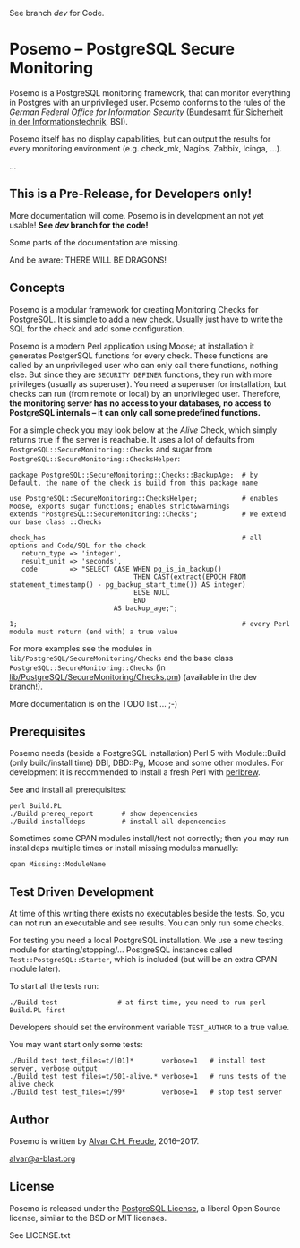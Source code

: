 See branch *dev* for Code.

# Posemo – PostgreSQL Secure Monitoring

Posemo is a PostgreSQL monitoring framework, that can monitor everything in Postgres with an unprivileged user. Posemo conforms to the rules of the *German Federal Office for Information Security* ([Bundesamt für Sicherheit in der Informationstechnik](https://www.bsi.bund.de/DE/Home/home_node.html), BSI).

Posemo itself has no display capabilities, but can output the results for every monitoring environment (e.g. check_mk, Nagios, Zabbix, Icinga, …).

…

## This is a Pre-Release, for Developers only!

More documentation will come. Posemo is in development an not yet usable!
**See *dev* branch for the code!**

Some parts of the documentation are missing.

And be aware: THERE WILL BE DRAGONS!


## Concepts

Posemo is a modular framework for creating Monitoring Checks for PostgreSQL. It is simple to add a new check. Usually just have to write the SQL for the check and add some configuration.

Posemo is a modern Perl application using Moose; at installation it generates PostgerSQL functions for every check. These functions are called by an unprivileged user who can only call there functions, nothing else. But since they are `SECURITY DEFINER` functions, they run with more privileges (usually as superuser). You need a superuser for installation, but checks can run (from remote or local) by an unprivileged user. Therefore, **the monitoring server has no access to your databases, no access to PostgreSQL internals – it can only call some predefined functions.**


For a simple check you may look below at the *Alive* Check, which simply returns true if the server is reachable. It uses a lot of defaults from `PostgreSQL::SecureMonitoring::Checks` and sugar from `PostgreSQL::SecureMonitoring::ChecksHelper`:

```
package PostgreSQL::SecureMonitoring::Checks::BackupAge;  # by Default, the name of the check is build from this package name

use PostgreSQL::SecureMonitoring::ChecksHelper;           # enables Moose, exports sugar functions; enables strict&warnings
extends "PostgreSQL::SecureMonitoring::Checks";           # We extend our base class ::Checks

check_has                                                 # all options and Code/SQL for the check
   return_type => 'integer',
   result_unit => 'seconds',
   code        => "SELECT CASE WHEN pg_is_in_backup()
                               THEN CAST(extract(EPOCH FROM statement_timestamp() - pg_backup_start_time()) AS integer)
                               ELSE NULL
                               END 
                          AS backup_age;";

1;                                                        # every Perl module must return (end with) a true value

```

For more examples see the modules in `lib/PostgreSQL/SecureMonitoring/Checks` and the base class `PostgreSQL::SecureMonitoring::Checks` (in [lib/PostgreSQL/SecureMonitoring/Checks.pm](lib/PostgreSQL/SecureMonitoring/Checks.pm)) (available in the dev branch!).

More documentation is on the TODO list … ;-)


## Prerequisites

Posemo needs (beside a PostgreSQL installation) Perl 5 with Module::Build (only build/install time) DBI, DBD::Pg, Moose and some other modules. For development it is recommended to install a fresh Perl with [perlbrew](https://perlbrew.pl).

See and install all prerequisites:

```
perl Build.PL
./Build prereq_report       # show depencencies
./Build installdeps         # install all depencencies
```

Sometimes some CPAN modules install/test not correctly; then you may run installdeps multiple times or install missing modules manually:

```
cpan Missing::ModuleName
```


## Test Driven Development

At time of this writing there exists no executables beside the tests. So, you can not run an executable and see results. You can only run some checks.

For testing you need a local PostgreSQL installation. We use a new testing module for starting/stopping/... PostgreSQL instances called `Test::PostgreSQL::Starter`, which is included (but will be an extra CPAN module later).

To start all the tests run:

```
./Build test               # at first time, you need to run perl Build.PL first 
```

Developers should set the environment variable `TEST_AUTHOR` to a true value.

You may want start only some tests:

```
./Build test test_files=t/[01]*       verbose=1   # install test server, verbose output
./Build test test_files=t/501-alive.* verbose=1   # runs tests of the alive check
./Build test test_files=t/99*         verbose=1   # stop test server
```



##  Author

Posemo is written by [Alvar C.H. Freude](http://alvar.a-blast.org/), 2016–2017.

alvar@a-blast.org


## License

Posemo is released under the [PostgreSQL License](https://opensource.org/licenses/postgresql), a liberal Open Source license, similar to the BSD or MIT licenses.

See LICENSE.txt
